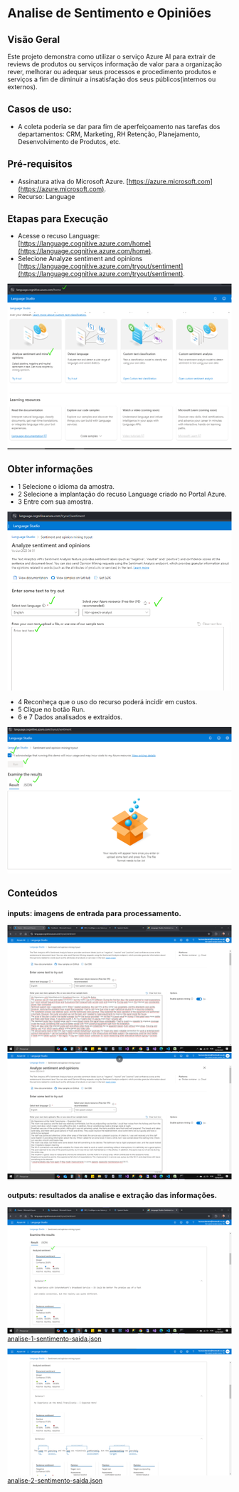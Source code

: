 # Analise de Sentimento e Opiniões

## Visão Geral

Este projeto demonstra como utilizar o serviço Azure AI para extrair de reviews de produtos ou serviços informação de valor para a organização rever, melhorar ou adequar seus processos e procedimento produtos e serviços a fim de diminuir a insatisfação dos seus públicos(internos ou externos).

## Casos de uso:

- A coleta poderia se dar para fim de aperfeiçoamento nas tarefas dos departamentos: CRM, Marketing, RH Retenção, Planejamento, Desenvolvimento de Produtos, etc.

## Pré-requisitos

- Assinatura ativa do Microsoft Azure. [https://azure.microsoft.com](https://azure.microsoft.com).
- Recurso: Language

## Etapas para Execução

- Acesse o recuso Language: [https://language.cognitive.azure.com/home](https://language.cognitive.azure.com/home).
- Selecione Analyze sentiment and opinions [https://language.cognitive.azure.com/tryout/sentiment](https://language.cognitive.azure.com/tryout/sentiment).

![print screen](setup-sentiment-n-opinion-demo.png "setup-sentiment-n-opinion.png")

## Obter informações

- 1 Selecione o idioma da amostra.
- 2 Selecione a implantação do recuso Language criado no Portal Azure.
- 3 Entre com sua amostra.

![print screen](sentiment-n-opinion-p1.png "sentiment-n-opinion-p1.png")

- 4 Reconheça que o uso do recurso poderá incidir em custos.
- 5 Clique no botão Run.
- 6 e 7 Dados analisados e extraidos.

![print screen](sentiment-n-opinion-p2.png "sentiment-n-opinion-p1.png")

## Conteúdos

### inputs: imagens de entrada para processamento.

![print screen](inputs/analise-1-sentimento-entrada.png "analise-1-sentimento-entrada.png")
![print screen](inputs/analise-2-sentimento-entrada.png "analise-2-sentimento-entrada.png")

### outputs: resultados da analise e extração das informações.

![print screen](outputs/analise-1-sentimento-overall-result+fst-sentence.png "analise-1-sentimento-overall-result+fst-sentence.png")
[analise-1-sentimento-saida.json](outputs/analise-1-sentimento-saida.json)

![print screen](outputs/analise-2-sentimento-overall-result+fst-sentence.png "analise-2-sentimento-overall-result+fst-sentence.png")
[analise-2-sentimento-saida.json](outputs/analise-2-sentimento-saida.json)
